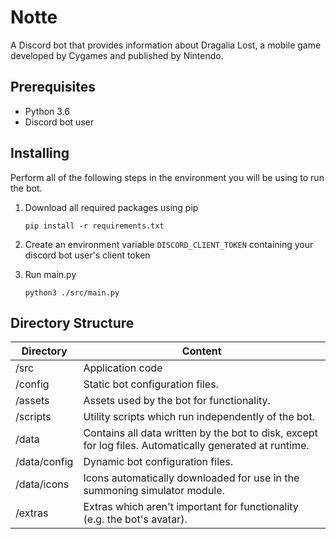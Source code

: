 # Notte
A Discord bot that provides information about Dragalia Lost, a mobile game developed by Cygames and published by Nintendo.

## Prerequisites
* Python 3.6
* Discord bot user

## Installing

Perform all of the following steps in the environment you will be using to run the bot.

1. Download all required packages using pip

    ```
    pip install -r requirements.txt
    ```
    
2. Create an environment variable `DISCORD_CLIENT_TOKEN` containing your discord bot user's client token

3. Run main.py
    
    ```
    python3 ./src/main.py
    ```
## Directory Structure

| Directory | Content |
| --- | --- |
| /src | Application code |
| /config | Static bot configuration files. |
| /assets | Assets used by the bot for functionality. |
| /scripts | Utility scripts which run independently of the bot. |
| /data | Contains all data written by the bot to disk, except for log files. Automatically generated at runtime. |
| /data/config | Dynamic bot configuration files. |
| /data/icons | Icons automatically downloaded for use in the summoning simulator module. |
| /extras | Extras which aren't important for functionality (e.g. the bot's avatar). |